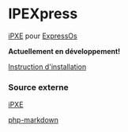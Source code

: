 # IPEXpress

[iPXE](http://ipxe.org/) pour [ExpressOs](http://expressos.org/)

**Actuellement en développement!**

[Instruction d'installation](https://github.com/Ricain/ipexpress/wiki/Installation)

### Source externe

[iPXE](http://ipxe.org/)

[php-markdown](https://github.com/wolfie/php-markdown)
